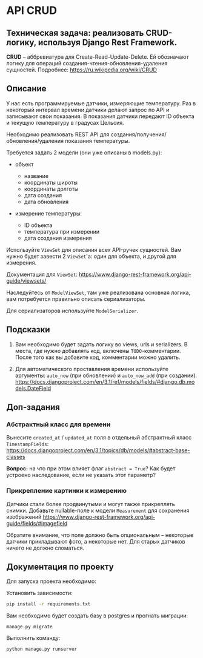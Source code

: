API CRUD
======

## Техническая задача: реализовать CRUD-логику, используя Django Rest Framework.

**CRUD** – аббревиатура для Create-Read-Update-Delete. Ей обозначают логику для операций создания-чтения-обновления-удаления сущностей. Подробнее: https://ru.wikipedia.org/wiki/CRUD

## Описание

У нас есть программируемые датчики, измеряющие температуру. Раз в некоторый интервал времени датчики делают запрос по API и записывают свои показания. В показания датчики передают ID объекта и текущую температуру в градусах Цельсия.

Необходимо реализовать REST API для создания/получения/обновления/удаления показания температуры.

Требуется задать 2 модели (они уже описаны в models.py):

- объект
    - название
    - координаты широты
    - координаты долготы
    - дата создания
    - дата обновления

- измерение температуры:
    - ID объекта
    - температура при измерении
    - дата создания измерения

Используйте `ViewSet` для описания всех API-ручек сущностей. Вам нужно будет завести 2 `ViewSet`'а: один для объекта, и другой для измерения.

Документация для `ViewSet`: https://www.django-rest-framework.org/api-guide/viewsets/

Наследуйтесь от `ModelViewSet`, там уже реализована основная логика, вам потребуется правильно описать сериализаторы.

Для сериализаторов используйте `ModelSerializer`.

## Подсказки

1. Вам необходимо будет задать логику во views, urls и serializers. В места, где нужно добавлять код, включены `TODO`-комментарии. После того как вы добавите код, комментарии можно удалить.

2. Для автоматического проставления времени используйте аргументы: `auto_now` (при обновлении) и `auto_now_add` (при создании).
https://docs.djangoproject.com/en/3.1/ref/models/fields/#django.db.models.DateField

## Доп-задания

### Абстрактный класс для времени

Вынесите `created_at` / `updated_at` поля в отдельный абстрактный класс `TimestampFields`: https://docs.djangoproject.com/en/3.1/topics/db/models/#abstract-base-classes

**Вопрос:** на что при этом влияет флаг `abstract = True`? Как будет устроено наследование, если не указать этот параметр?

### Прикрепление картинки к измерению

Датчики стали более продвинутыми и могут также прикреплять снимки. Добавьте nullable-поле к модели `Measurement` для сохранения изображений https://www.django-rest-framework.org/api-guide/fields/#imagefield

Обратите внимание, что поле должно быть опциональным – некоторые датчики прикладывают фото, а некоторые нет. Для старых датчиков ничего не должно сломаться.

## Документация по проекту

Для запуска проекта необходимо:

Установить зависимости:

```bash
pip install -r requirements.txt
```

Вам необходимо будет создать базу в postgres и прогнать миграции:

```base
manage.py migrate
```

Выполнить команду:

```bash
python manage.py runserver
```

